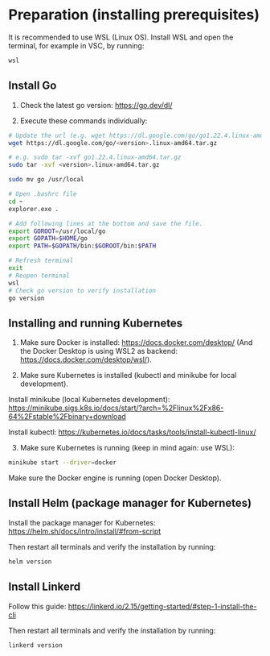 # Preparation (installing prerequisites)
It is recommended to use WSL (Linux OS). Install WSL and open the terminal, for example in VSC, by running:
```sh
wsl
```

## Install Go
1. Check the latest go version: https://go.dev/dl/

2. Execute these commands individually:
```sh
# Update the url (e.g. wget https://dl.google.com/go/go1.22.4.linux-amd64.tar.gz)
wget https://dl.google.com/go/<version>.linux-amd64.tar.gz

# e.g. sudo tar -xvf go1.22.4.linux-amd64.tar.gz
sudo tar -xvf <version>.linux-amd64.tar.gz

sudo mv go /usr/local

# Open .bashrc file
cd ~
explorer.exe .

# Add following lines at the bottom and save the file.
export GOROOT=/usr/local/go
export GOPATH=$HOME/go
export PATH=$GOPATH/bin:$GOROOT/bin:$PATH

# Refresh terminal
exit
# Reopen terminal
wsl
# Check go version to verify installation
go version
```

## Installing and running Kubernetes
1. Make sure Docker is installed: https://docs.docker.com/desktop/
(And the Docker Desktop is using WSL2 as backend: https://docs.docker.com/desktop/wsl/).

2. Make sure Kubernetes is installed (kubectl and minikube for local development). 

Install minikube (local Kubernetes development): https://minikube.sigs.k8s.io/docs/start/?arch=%2Flinux%2Fx86-64%2Fstable%2Fbinary+download

Install kubectl: https://kubernetes.io/docs/tasks/tools/install-kubectl-linux/

3. Make sure Kubernetes is running (keep in mind again: use WSL):
```sh
minikube start --driver=docker
```
Make sure the Docker engine is running (open Docker Desktop).

## Install Helm (package manager for Kubernetes)
Install the package manager for Kubernetes: https://helm.sh/docs/intro/install/#from-script

Then restart all terminals and verify the installation by running:
```sh
helm version
```

## Install Linkerd
Follow this guide: https://linkerd.io/2.15/getting-started/#step-1-install-the-cli

Then restart all terminals and verify the installation by running:
```sh
linkerd version
```
